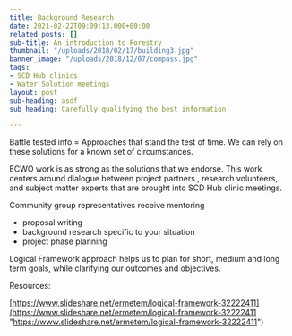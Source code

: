 ```yaml
---
title: Background Research
date: 2021-02-22T09:09:13.000+00:00
related_posts: []
sub-title: An introduction to Forestry
thumbnail: "/uploads/2018/02/17/building3.jpg"
banner_image: "/uploads/2018/12/07/compass.jpg"
tags:
- SCD Hub clinics
- Water Solution meetings
layout: post
sub-heading: asdf
sub_heading: Carefully qualifying the best information

---
```

Battle tested info = Approaches that stand the test of time. We can rely on these solutions for a known set of circumstances.

ECWO work is as strong as the solutions that we endorse.  This work centers around dialogue between project partners , research volunteers, and subject matter experts that are brought into SCD Hub clinic meetings.

Community group representatives receive mentoring

* proposal writing
* background research specific to your situation
* project phase planning

Logical Framework approach helps us to plan for short, medium and long term goals, while clarifying our outcomes and objectives.

Resources:

[https://www.slideshare.net/ermetem/logical-framework-32222411](https://www.slideshare.net/ermetem/logical-framework-32222411 "https://www.slideshare.net/ermetem/logical-framework-32222411")
